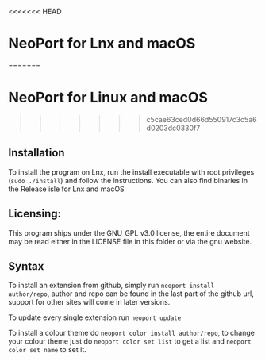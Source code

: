 <<<<<<< HEAD
# NeoPort for Lnx and macOS
=======
# NeoPort for Linux and macOS
>>>>>>> c5cae63ced0d66d550917c3c5a6d0203dc0330f7
## Installation
To install the program on Lnx, run the install executable with root privileges (`sudo ./install`) and follow the instructions.
You can also find binaries in the Release isle for Lnx and macOS

## Licensing:
This program ships under the GNU_GPL v3.0 license, the entire document may be read either in the LICENSE file in this folder or via the gnu website.

## Syntax
To install an extension from github, simply run `neoport install author/repo`, author and repo can be found in the last part of the github url, support for other sites will come in later versions.

To update every single extension run `neoport update`

To install a colour theme do `neoport color install author/repo`, to change your colour theme just do `neoport color set list` to get a list and `neoport color set name` to set it.

